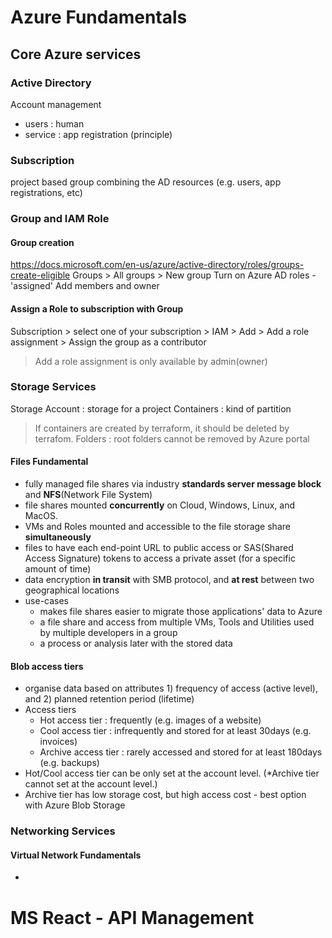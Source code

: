 # Azure Fundamentals
## Core Azure services

### Active Directory
Account management 
- users : human
- service : app registration (principle)

### Subscription
project based group
combining the AD resources (e.g. users, app registrations, etc)

### Group and IAM Role
#### Group creation
https://docs.microsoft.com/en-us/azure/active-directory/roles/groups-create-eligible
Groups > All groups > New group
Turn on Azure AD roles - 'assigned'
Add members and owner

#### Assign a Role to subscription with Group
Subscription > select one of your subscription > IAM > Add > Add a role assignment > Assign the group as a contributor
> Add a role assignment is only available by admin(owner)

### Storage Services
Storage Account : storage for a project
Containers : kind of partition
> If containers are created by terraform, it should be deleted by terrafom.
Folders : root folders cannot be removed by Azure portal


#### Files Fundamental
- fully managed file shares via industry **standards server message block** and **NFS**(Network File System)
- file shares mounted **concurrently** on Cloud, Windows, Linux, and MacOS.
- VMs and Roles mounted and accessible to the file storage share **simultaneously**
- files to have each end-point URL to public access or SAS(Shared Access Signature) tokens to access a private asset (for a specific amount of time)
- data encryption **in transit** with SMB protocol, and **at rest** between two geographical locations
- use-cases
  - makes file shares easier to migrate those applications' data to Azure
  - a file share and access from multiple VMs, Tools and Utilities used by multiple developers in a group
  - a process or analysis later with the stored data

#### Blob access tiers
- organise data based on attributes 1) frequency of access (active level), and 2) planned retention period (lifetime)
- Access tiers
  - Hot access tier : frequently (e.g. images of a website)
  - Cool access tier : infrequently and stored for at least 30days (e.g. invoices)
  - Archive access tier : rarely accessed and stored for at least 180days (e.g. backups)
- Hot/Cool access tier can be only set at the account level. (*Archive tier cannot set at the account level.)
- Archive tier has low storage cost, but high access cost - best option with Azure Blob Storage

### Networking Services
#### Virtual Network Fundamentals
- 


# MS React - API Management
## 

